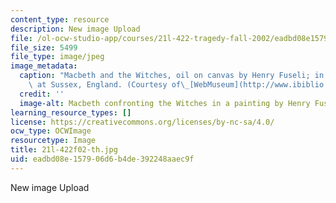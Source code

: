 ```yaml
---
content_type: resource
description: New image Upload
file: /ol-ocw-studio-app/courses/21l-422-tragedy-fall-2002/eadbd08e157906d6b4de392248aaec9f_21l-422f02-th.jpg
file_size: 5499
file_type: image/jpeg
image_metadata:
  caption: "Macbeth and the Witches, oil on canvas by Henry Fuseli; in Petworth House\
    \ at Sussex, England. (Courtesy of\_[WebMuseum](http://www.ibiblio.org/wm/).)"
  credit: ''
  image-alt: Macbeth confronting the Witches in a painting by Henry Fuseli.
learning_resource_types: []
license: https://creativecommons.org/licenses/by-nc-sa/4.0/
ocw_type: OCWImage
resourcetype: Image
title: 21l-422f02-th.jpg
uid: eadbd08e-1579-06d6-b4de-392248aaec9f
---
```

New image Upload